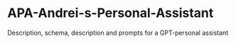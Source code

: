 # APA-Andrei-s-Personal-Assistant
Description, schema, description and prompts for a GPT-personal assistant 
